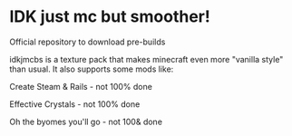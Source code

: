 # IDK just mc but smoother!

Official repository to download pre-builds

idkjmcbs is a texture pack that makes minecraft even more "vanilla style" than usual. It also supports some mods like:

Create Steam & Rails - not 100% done

Effective Crystals - not 100% done

Oh the byomes you'll go - not 100& done
